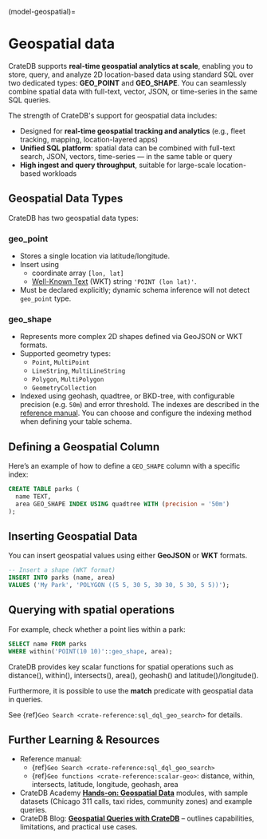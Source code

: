 (model-geospatial)=
# Geospatial data

CrateDB supports **real-time geospatial analytics at scale**, enabling you to
store, query, and analyze 2D location-based data using standard SQL over two
dedicated types: **GEO\_POINT** and **GEO\_SHAPE**. You can seamlessly combine
spatial data with full-text, vector, JSON, or time-series in the same SQL
queries.

The strength of CrateDB's support for geospatial data includes:

* Designed for **real-time geospatial tracking and analytics** (e.g., fleet
  tracking, mapping, location-layered apps)
* **Unified SQL platform**: spatial data can be combined with full-text search,
  JSON, vectors, time-series — in the same table or query
* **High ingest and query throughput**, suitable for large-scale location-based
  workloads

## Geospatial Data Types

CrateDB has two geospatial data types:

### geo_point

* Stores a single location via latitude/longitude.
* Insert using
  * coordinate array `[lon, lat]`
  * [Well-Known Text](https://libgeos.org/specifications/wkt/) (WKT) string
    `'POINT (lon lat)'`.
* Must be declared explicitly; dynamic schema inference will not detect
  `geo_point` type.

### geo_shape

* Represents more complex 2D shapes defined via GeoJSON or WKT formats.
* Supported geometry types:
  * `Point`, `MultiPoint`
  * `LineString`, `MultiLineString`
  * `Polygon`, `MultiPolygon`
  * `GeometryCollection`
* Indexed using geohash, quadtree, or BKD-tree, with configurable precision
  (e.g. `50m`) and error threshold. The indexes are described in the [reference
  manual](https://cratedb.com/docs/crate/reference/en/latest/general/ddl/data-types.html#type-geo-shape-index).
  You can choose and configure the indexing method when defining your table
  schema.

## Defining a Geospatial Column

Here’s an example of how to define a `GEO_SHAPE` column with a specific index:

```sql
CREATE TABLE parks (
  name TEXT,
  area GEO_SHAPE INDEX USING quadtree WITH (precision = '50m')
);
```

## Inserting Geospatial Data

You can insert geospatial values using either **GeoJSON** or **WKT** formats.

```sql
-- Insert a shape (WKT format)
INSERT INTO parks (name, area)
VALUES ('My Park', 'POLYGON ((5 5, 30 5, 30 30, 5 30, 5 5))');
```

## Querying with spatial operations

For example, check whether a point lies within a park:

```sql
SELECT name FROM parks
WHERE within('POINT(10 10)'::geo_shape, area);
```

CrateDB provides key scalar functions for spatial operations such as distance(),
within(), intersects(), area(), geohash() and latitude()/longitude().

Furthermore, it is possible to use the **match** predicate with geospatial data
in queries.

See {ref}`Geo Search <crate-reference:sql_dql_geo_search>` for details.

## Further Learning & Resources

* Reference manual:
  * {ref}`Geo Search <crate-reference:sql_dql_geo_search>`
  * {ref}`Geo functions <crate-reference:scalar-geo>`: distance, within,
    intersects, latitude, longitude, geohash, area
* CrateDB Academy [**Hands-on: Geospatial
  Data**](https://cratedb.com/academy/fundamentals/data-modelling-with-cratedb/hands-on-geospatial-data)
  modules, with sample datasets (Chicago 311 calls, taxi rides, community zones)
  and example queries.
* CrateDB Blog: [**Geospatial Queries with
  CrateDB**](https://cratedb.com/blog/geospatial-queries-with-crate-data) –
  outlines capabilities, limitations, and practical use cases.
